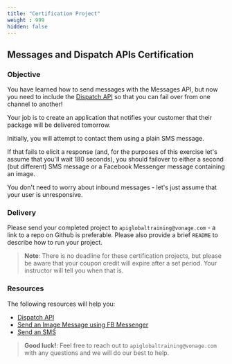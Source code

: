 ```yaml
---
title: "Certification Project"
weight : 999
hidden: false
---
```


## Messages and Dispatch APIs Certification

### Objective

You have learned how to send messages with the Messages API, but now you need to include the [Dispatch API](https://developer.nexmo.com/dispatch/overview) so that you can fail over from one channel to another!

Your job is to create an application that notifies your customer that their package will be delivered tomorrow.

Initially, you will attempt to contact them using a plain SMS message.

If that fails to elicit a response (and, for the purposes of this exercise let's assume that you'll wait 180 seconds), you should failover to either a second (but different) SMS message or a Facebook Messenger message containing an image.

You don't need to worry about inbound messages - let's just assume that your user is unresponsive.

### Delivery

Please send your completed project to `apiglobaltraining@vonage.com` - a link to a repo on Github is preferable. Please also provide a brief `README` to describe how to run your project.

> **Note**: There is no deadline for these certification projects, but please be aware that your coupon credit will expire after a set period. Your instructor will tell you when that is.

### Resources

The following resources will help you:

* [Dispatch API](https://developer.nexmo.com/dispatch/overview)
* [Send an Image Message using FB Messenger](https://developer.nexmo.com/messages/code-snippets/messenger/send-image)
* [Send an SMS](https://developer.nexmo.com/messages/code-snippets/sms/send-sms)



> **Good luck!**: Feel free to reach out to `apiglobaltraining@vonage.com` with any questions and we will do our best to help.
